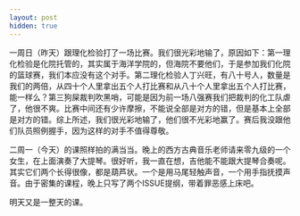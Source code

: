 ```yaml
---
layout: post
hidden: true
---
```

一周日（昨天）跟理化检验打了一场比赛。我们很光彩地输了，原因如下：第一理化检验是化院托管的，其实属于海洋学院的，但海院不要他们，于是参加我们化院的篮球赛，我们本应没有这个对手。第二理化检验人丁兴旺，有八十号人，数量是我们的两倍，从四十个人里拿出五个人打比赛和从八十个人里拿出五个人打比赛，能一样么？第三狗屎裁判吹黑哨，可能是因为前一场八强赛我们把裁判的化工队虐了，他很不爽。比赛中间还有少许摩擦，不能说全部是对方的错，但是基本上全部是对方的错。综上所述，我们很光彩地输了，他们很不光彩地赢了。赛后我没跟他们队员照例握手，因为这样的对手不值得尊敬。

二周一（今天）的课照样拍的满当当。晚上的西方古典音乐老师请来零九级的一个女生，在上面演奏了大提琴。很好听，我一直在想，吉他能不能跟大提琴合奏呢。其实它们两个长得很像，都是葫芦状。一个是用马尾轻触声音，一个用手指抚摸声音。由于密集的课程，晚上只写了两个ISSUE提纲，带着罪恶感上床吧。

明天又是一整天的课。
